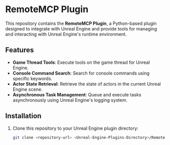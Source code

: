 # RemoteMCP Plugin

This repository contains the **RemoteMCP Plugin**, a Python-based plugin designed to integrate with Unreal Engine and provide tools for managing and interacting with Unreal Engine's runtime environment.

## Features

- **Game Thread Tools**: Execute tools on the game thread for Unreal Engine.
- **Console Command Search**: Search for console commands using specific keywords.
- **Actor State Retrieval**: Retrieve the state of actors in the current Unreal Engine scene.
- **Asynchronous Task Management**: Queue and execute tasks asynchronously using Unreal Engine's logging system.

## Installation

1. Clone this repository to your Unreal Engine plugin directory:
   ```bash
   git clone <repository-url> <Unreal-Engine-Plugins-Directory>/RemoteMCP
